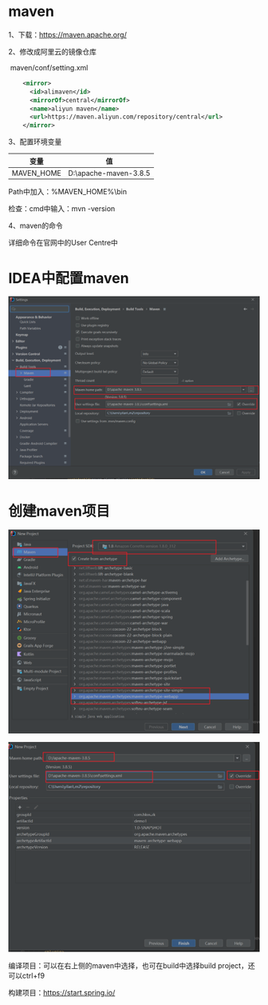 # maven

1、下载：https://maven.apache.org/

2、修改成阿里云的镜像仓库

​	maven/conf/setting.xml

````xml
    <mirror>
      <id>alimaven</id>
      <mirrorOf>central</mirrorOf>
      <name>aliyun maven</name>
      <url>https://maven.aliyun.com/repository/central</url>
    </mirror>
````

3、配置环境变量

| 变量       | 值                    |
| ---------- | --------------------- |
| MAVEN_HOME | D:\apache-maven-3.8.5 |

Path中加入：%MAVEN_HOME%\bin

检查：cmd中输入：mvn -version

4、maven的命令

详细命令在官网中的User Centre中



# IDEA中配置maven

![image-20220324232746119](开发环境.assets/image-20220324232746119.png)



# 创建maven项目

![image-20220324233258013](开发环境.assets/image-20220324233258013.png)

![image-20220324233541050](开发环境.assets/image-20220324233541050.png)

编译项目：可以在右上侧的maven中选择，也可在build中选择build project，还可以ctrl+f9

构建项目：https://start.spring.io/